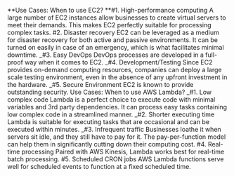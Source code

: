 **Use Cases: When to use EC2?
**#1. High-performance computing
A large number of EC2 instances allow businesses to create virtual servers to meet their demands. This makes EC2 perfectly suitable for processing complex tasks.
#2. Disaster recovery
EC2 can be leveraged as a medium for disaster recovery for both active and passive environments. It can be turned on easily in case of an emergency, which is what facilitates minimal downtime.
_#3. Easy DevOps
DevOps processes are developed in a full-proof way when it comes to EC2.
_#4. Development/Testing
Since EC2 provides on-demand computing resources, companies can deploy a large scale testing environment, even in the absence of any upfront investment in the hardware.
_#5. Secure Environment
EC2 is known to provide outstanding security.
Use Cases: When to use AWS Lambda?
_#1. Low complex code
Lambda is a perfect choice to execute code with minimal variables and 3rd party dependencies. It can process easy tasks containing low complex code in a streamlined manner.
_#2. Shorter executing time
Lambda is suitable for executing tasks that are occasional and can be executed within minutes.
_#3. Infrequent traffic
Businesses loathe it when servers sit idle, and they still have to pay for it. The pay-per-function model can help them in significantly cutting down their computing cost.
#4. Real-time processing
Paired with AWS Kinesis, Lambda works best for real-time batch processing.
#5. Scheduled CRON jobs
AWS Lambda functions serve well for scheduled events to function at a fixed scheduled time.
